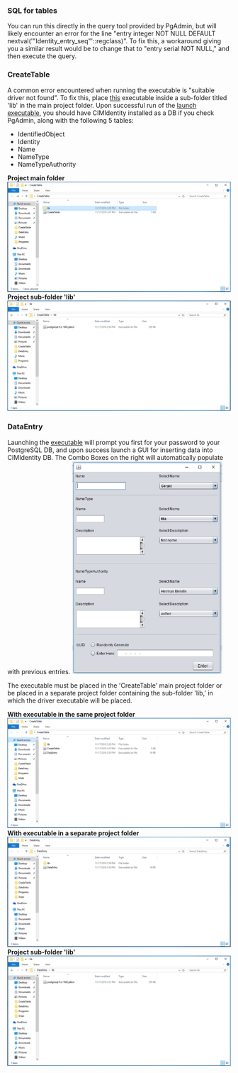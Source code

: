 ### SQL for tables
You can run this directly in the query tool provided by PgAdmin, but will likely encounter an error for the line "entry integer NOT NULL DEFAULT nextval('"Identity_entry_seq"'::regclass)".  To fix this, a workaround giving you a similar result would be to change that to "entry serial NOT NULL," and then execute the query.  

### CreateTable
A common error encountered when running the executable is "suitable driver not found".  To fix this, place [this](https://github.com/epri-dev/CIM-Identities/blob/master/SQL%20and%20Java%20code%20docs/CreateTable/dist/lib/postgresql-9.2-1002.jdbc4.jar) executable inside a sub-folder titled 'lib' in the main project folder.  Upon successful run of the [launch executable](https://github.com/epri-dev/CIM-Identities/blob/master/SQL%20and%20Java%20code%20docs/CreateTable/src/createtable/CreateTable.java), you should have CIMIdentity installed as a DB if you check PgAdmin, along with the following 5 tables:
* IdentifiedObject
* Identity
* Name
* NameType
* NameTypeAuthority

<b>Project main folder</b>
![CreateTable1](https://github.com/epri-dev/CIM-Identities/blob/12d5d2725a790fcb5e407b5cc70175cab39c2206/Pictures/CreateTable1.PNG)
<b>Project sub-folder 'lib'</b>
![CreateTable2](https://github.com/epri-dev/CIM-Identities/blob/12d5d2725a790fcb5e407b5cc70175cab39c2206/Pictures/CreateTable2.PNG)

### DataEntry
Launching the [executable](https://github.com/epri-dev/CIM-Identities/blob/master/SQL%20and%20Java%20code%20docs/DataEntry/dist/DataEntry.jar) will prompt you first for your password to your PostgreSQL DB, and upon success launch a GUI for inserting data into CIMIdentity DB.  The Combo Boxes on the right will automatically populate with previous entries. 
![Swing App](https://github.com/epri-dev/CIM-Identities/blob/master/Pictures/Swing%20App.png)

The executable must be placed in the 'CreateTable' main project folder or be placed in a separate project folder containing the sub-folder 'lib,' in which the driver executable will be placed.

<b>With executable in the same project folder</b>
![DataEntry1](https://github.com/epri-dev/CIM-Identities/blob/master/Pictures/DataEntry1.PNG)
<b>With executable in a separate project folder</b>
![DataEntry2](https://github.com/epri-dev/CIM-Identities/blob/master/Pictures/DataEntry2.PNG)
<b>Project sub-folder 'lib'</b>
![DataEntry3](https://github.com/epri-dev/CIM-Identities/blob/master/Pictures/DataEntry3.PNG)
